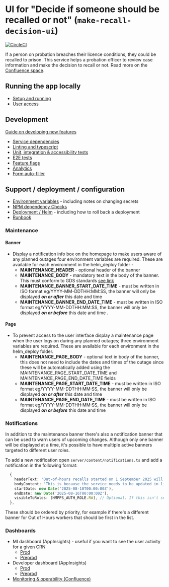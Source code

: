 # UI for "Decide if someone should be recalled or not" (`make-recall-decision-ui`)

[![CircleCI](https://dl.circleci.com/status-badge/img/gh/ministryofjustice/make-recall-decision-ui/tree/main.svg?style=svg)](https://dl.circleci.com/status-badge/redirect/gh/ministryofjustice/make-recall-decision-ui/tree/main)

If a person on probation breaches their licence conditions, they could be recalled to prison. This service helps a
probation officer to review case information and make the decision to recall or not.
Read more on the [Confluence space](https://dsdmoj.atlassian.net/wiki/spaces/MRD/overview).

## Running the app locally

* [Setup and running](./docs/setup-running.md)
* [User access](./docs/user-access.md)

## Development

[Guide on developing new features](./docs/developing-new-features.md)

* [Service dependencies](./docs/service-dependencies.md)
* [Linting and typescript](./docs/lint-typescript.md)
* [Unit, integration & accessibility tests](./docs/tests.md)
* [E2E tests](./docs/e2e-tests.md)
* [Feature flags](./docs/feature-flags.md)
* [Analytics](./docs/analytics.md)
* [Form auto-filler](./docs/autofill-forms.md)

## Support / deployment / configuration

* [Environment variables](./docs/env-vars.md) - including notes on changing secrets
* [NPM dependency Checks](./docs/npm-dependency-checks.md)
* [Deployment / Helm](./docs/helm-deploy.md) - including how to roll back a deployment
* [Runbook](./RUNBOOK.md)

### Maintenance

#### Banner

* Display a notification info box on the homepage to make users aware of any planned outages four environment variables
  are required. These are available for each environment in the helm_deploy folder -
    * **MAINTENANCE_HEADER** - optional header of the banner
    * **MAINTENANCE_BODY** - mandatory text in the body of the banner. This must conform to GDS
      standards [see link](https://design-system.service.gov.uk/components/notification-banner/)
    * **MAINTENANCE_BANNER_START_DATE_TIME** - must be written in ISO format eg/YYYY-MM-DDTHH:MM:SS, the banner will
      only be
      displayed **_on or after_** this date and time
    * **MAINTENANCE_BANNER_END_DATE_TIME** - must be written in ISO format eg/YYYY-MM-DDTHH:MM:SS, the banner will only
      be displayed
      **_on or before_** this date and time .

#### Page

* To prevent access to the user interface display a maintenance page when the user logs on during any planned outages;
  three environment variables are required. These are available for each environment in the helm_deploy folder.
    * **MAINTENANCE_PAGE_BODY** - optional text in body of the banner, this does not need to include the dates and times
      of the outage since these will be automatically added using the MAINTENANCE_PAGE_START_DATE_TIME and
      MAINTENANCE_PAGE_END_DATE_TIME fields
    * **MAINTENANCE_PAGE_START_DATE_TIME** - must be written in ISO format eg/YYYY-MM-DDTHH:MM:SS, the banner will only
      be displayed **_on or after_** this date and time
    * **MAINTENANCE_PAGE_END_DATE_TIME** - must be written in ISO format eg/YYYY-MM-DDTHH:MM:SS, the banner will only be
      displayed **_on or before_** this date and time

### Notifications

In addition to the maintenance banner there's also a notification banner that can be used to warn users of upcoming changes.
Although only one banner will be displayed at a time, it's possible to have multiple active banners targeted to different user roles.

To add a new notification open `server/content/notifications.ts` and add a notification in the following format:

```ts
  {
    headerText: 'Out-of-hours recalls started on 1 September 2025 will need to completed by 11:59pm', // Optional
    bodyContent: 'This is because the service needs to be updated in line with FTR48 rules. The probation practitioner will need to fill in the Part A document offline the next day.',
    startDate: new Date('2025-08-10T00:00:00Z'),
    endDate: new Date('2025-08-16T00:00:00Z'),
    visibleToRoles: [HMPPS_AUTH_ROLE.RW], // Optional. If this isn't set then the notification banner will be displayed for all user roles
  },
```

These should be ordered by priority, for example if there's a different banner for Out of Hours workers that should be first in the list.

### Dashboards

* MI dashboard (AppInsights) - useful if you want to see the user activity for a given CRN
    * [Prod](https://portal.azure.com/#@nomsdigitechoutlook.onmicrosoft.com/dashboard/arm/subscriptions/a5ddf257-3b21-4ba9-a28c-ab30f751b383/resourcegroups/dashboards/providers/microsoft.portal/dashboards/302220ae-7f13-458d-9149-9c9b40cf6465)
    * [Preprod](https://portal.azure.com/#@nomsdigitechoutlook.onmicrosoft.com/dashboard/arm/subscriptions/a5ddf257-3b21-4ba9-a28c-ab30f751b383/resourcegroups/dashboards/providers/microsoft.portal/dashboards/302220ae-7f13-458d-9149-9c9b40cf656d)
* Developer dashboard (AppInsights)
    * [Prod](https://portal.azure.com/#@nomsdigitechoutlook.onmicrosoft.com/dashboard/arm/subscriptions/a5ddf257-3b21-4ba9-a28c-ab30f751b383/resourcegroups/dashboards/providers/microsoft.portal/dashboards/c920c355-b321-4048-8795-230b9c5a2728)
    * [Preprod](https://portal.azure.com/#@nomsdigitechoutlook.onmicrosoft.com/dashboard/arm/subscriptions/a5ddf257-3b21-4ba9-a28c-ab30f751b383/resourcegroups/dashboards/providers/microsoft.portal/dashboards/c920c355-b321-4048-8795-230b9c5a24b2)
* [Monitoring & operability (Confluence)](https://dsdmoj.atlassian.net/wiki/spaces/MRD/pages/3987210241/Monitoring+Operability)